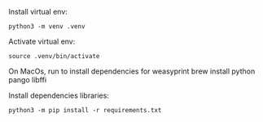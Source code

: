 Install virtual env:
```
python3 -m venv .venv
```

Activate virtual env:
```
source .venv/bin/activate
```

On MacOs, run to install dependencies for weasyprint 
brew install python pango libffi

Install dependencies libraries:
```
python3 -m pip install -r requirements.txt
```